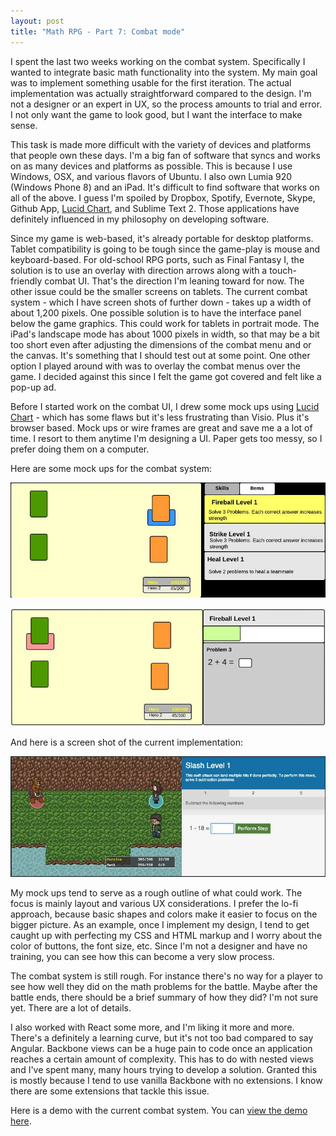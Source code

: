 ```yaml
---
layout: post
title: "Math RPG - Part 7: Combat mode"
---
```


I spent the last two weeks working on the combat system. Specifically I wanted to integrate basic math functionality into the system. My main goal was to implement something usable for the first iteration. The actual implementation was actually straightforward compared to the design. I'm not a designer or an expert in UX, so the process amounts to trial and error. I not only want the game to look good, but I want the interface to make sense.

This task is made more difficult with the variety of devices and platforms that people own these days. I'm a big fan of software that syncs and works on as many devices and platforms as possible. This is because I use Windows, OSX, and various flavors of Ubuntu. I also own Lumia 920 (Windows Phone 8) and an iPad. It's difficult to find software that works on all of the above. I guess I'm spoiled by Dropbox, Spotify, Evernote, Skype, Github App, [Lucid Chart](https://www.lucidchart.com/), and Sublime Text 2. Those applications have definitely influenced in my philosophy on developing software.

Since my game is web-based, it's already portable for desktop platforms. Tablet compatibility is going to be tough since the game-play is mouse and keyboard-based. For old-school RPG ports, such as Final Fantasy I, the solution is to use an overlay with direction arrows along with a touch-friendly combat UI. That's the direction I'm leaning toward for now. The other issue could be the smaller screens on tablets. The current combat system - which I have screen shots of further down - takes up a width of about 1,200 pixels. One possible solution is to have the interface panel below the game graphics. This could work for tablets in portrait mode. The iPad's landscape mode has about 1000 pixels in width, so that may be a bit too short even after adjusting the dimensions of the combat menu and or the canvas. It's something that I should test out at some point. One other option I played around with was to overlay the combat menus over the game. I decided against this since I felt the game got covered and felt like a pop-up ad.

Before I started work on the combat UI, I drew some mock ups using [Lucid Chart](https://www.lucidchart.com/) - which has some flaws but it's less frustrating than Visio. Plus it's browser based. Mock ups or wire frames are great and save me a a lot of time. I resort to them anytime I'm designing a UI. Paper gets too messy, so I prefer doing them on a computer.

Here are some mock ups for the combat system:

![RPG Combat Mockup](/images/rpg_combat_ui.jpg)

![RPG Combat Mockup 2](/images/rpg_combat_ui_2.jpg)

And here is a screen shot of the current implementation:

![RPG Combat With Math](/images/rpg_with_math.jpg)

My mock ups tend to serve as a rough outline of what could work. The focus is mainly layout and various UX considerations. I prefer the lo-fi approach, because basic shapes and colors make it easier to focus on the bigger picture. As an example, once I implement my design, I tend to get caught up with perfecting my CSS and HTML markup and I worry about the color of buttons, the font size, etc. Since I'm not a designer and have no training, you can see how this can become a very slow process.

The combat system is still rough. For instance there's no way for a player to see how well they did on the math problems for the battle. Maybe after the battle ends, there should be a brief summary of how they did? I'm not sure yet. There are a lot of details.

I also worked with React some more, and I'm liking it more and more. There's a definitely a learning curve, but it's not too bad compared to say Angular. Backbone views can be a huge pain to code once an application reaches a certain amount of complexity. This has to do with nested views and I've spent many, many hours trying to develop a solution. Granted this is mostly because I tend to use vanilla Backbone with no extensions. I know there are some extensions that tackle this issue.

Here is a demo with the current combat system. You can [view the demo here](/projects/rpg/demo-3/).
